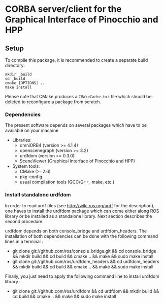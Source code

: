 CORBA server/client for the Graphical Interface of Pinocchio and HPP
====================================================================

Setup
-----

To compile this package, it is recommended to create a separate build
directory:

    mkdir _build
    cd _build
    cmake [OPTIONS] ..
    make install

Please note that CMake produces a `CMakeCache.txt` file which should
be deleted to reconfigure a package from scratch.


### Dependencies

The present software depends on several packages which
have to be available on your machine.

 - Libraries:
   - omniORB4 (version >= 4.1.4)
   - openscenegraph (version >= 3.2)
   - urdfdom (version >= 0.3.0)
   - SceneViewer (Graphical Interface of Pinocchio and HPP)
 - System tools:
   - CMake (>=2.6)
   - pkg-config
   - usual compilation tools (GCC/G++, make, etc.)
 
### Install standalone urdfdom

In order to read urdf files (see http://wiki.ros.org/urdf for the description), one haves to install the urdfdom package which can come either along ROS library or be installed as a standalone library. Next section describes the second procedure.

urdfdom depends on both console_bridge and urdfdom_headers. The installation of both dependencies can be done with the following command lines in a terminal :
  - git clone git://github.com/ros/console_bridge.git && cd console_bridge && mkdir build && cd build && cmake .. && make && sudo make install
  - git clone git://github.com/ros/urdfdom_headers && cd urdfdom_headers && mkdir build && cd build && cmake .. && make && sudo make install
    
Finally, you just need to apply the following command line to install urdfdom library :
  - git clone git://github.com/ros/urdfdom && cd urdfdom && mkdir build && cd build && cmake .. && make && sudo make install


